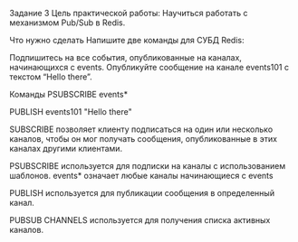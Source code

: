 Задание 3
Цель практической работы: Научиться работать с механизмом Pub/Sub в Redis.

Что нужно сделать
Напишите две команды для СУБД Redis:

Подпишитесь на все события, опубликованные на каналах, начинающихся с events.
Опубликуйте сообщение на канале events101 с текстом “Hello there”.


Команды
PSUBSCRIBE events*

PUBLISH events101 "Hello there"

SUBSCRIBE позволяет клиенту подписаться на один или несколько каналов, чтобы он мог получать сообщения, опубликованные в этих каналах другими клиентами.

PSUBSCRIBE используется для подписки на каналы с использованием шаблонов. events* означает любые каналы начинающиеся с events

PUBLISH используется для публикации сообщения в определенный канал.

PUBSUB CHANNELS используется для получения списка активных каналов.